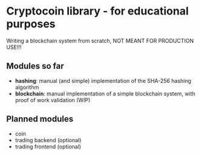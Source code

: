 # Cryptocoin library - for educational purposes

Writing a blockchain system from scratch, NOT MEANT FOR PRODUCTION USE!!!

## Modules so far
* **hashing**: manual (and simple) implementation of the SHA-256 hashing algorithm
* **blockchain**: manual implementation of a simple blockchain system, with proof of work validation (WIP)

## Planned modules
* coin
* trading backend (optional)
* trading frontend (optional)
